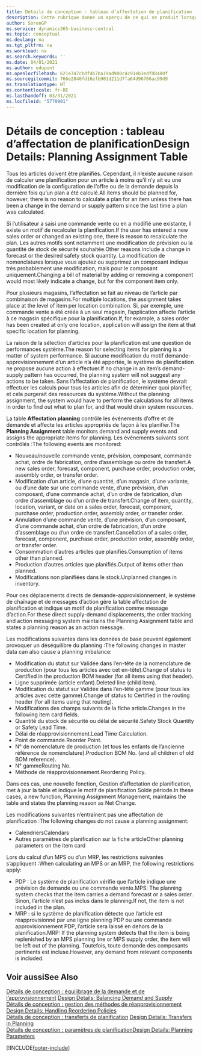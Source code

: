```yaml
---
title: Détails de conception - tableau d’affectation de planification | Microsoft Docs
description: Cette rubrique donne un aperçu de ce qui se produit lorsque vous modifiez la planification d’un article.
author: SorenGP
ms.service: dynamics365-business-central
ms.topic: conceptual
ms.devlang: na
ms.tgt_pltfrm: na
ms.workload: na
ms.search.keywords: ''
ms.date: 04/01/2021
ms.author: edupont
ms.openlocfilehash: 621e747cbdf4b7ba19ad900c4c91eb3edfd8480f
ms.sourcegitcommit: 766e2840fd16efb901d211d7fa64d96766ac99d9
ms.translationtype: HT
ms.contentlocale: fr-BE
ms.lasthandoff: 03/31/2021
ms.locfileid: "5770901"
---
```

# <a name="design-details-planning-assignment-table"></a><span data-ttu-id="6f850-103">Détails de conception : tableau d’affectation de planification</span><span class="sxs-lookup"><span data-stu-id="6f850-103">Design Details: Planning Assignment Table</span></span>
<span data-ttu-id="6f850-104">Tous les articles doivent être planifiés. Cependant, il n’existe aucune raison de calculer une planification pour un article à moins qu’il n’y ait eu une modification de la configuration de l’offre ou de la demande depuis la dernière fois qu’un plan a été calculé.</span><span class="sxs-lookup"><span data-stu-id="6f850-104">All items should be planned for, however, there is no reason to calculate a plan for an item unless there has been a change in the demand or supply pattern since the last time a plan was calculated.</span></span>  

<span data-ttu-id="6f850-105">Si l’utilisateur a saisi une commande vente ou en a modifié une existante, il existe un motif de recalculer la planification.</span><span class="sxs-lookup"><span data-stu-id="6f850-105">If the user has entered a new sales order or changed an existing one, there is reason to recalculate the plan.</span></span> <span data-ttu-id="6f850-106">Les autres motifs sont notamment une modification de prévision ou la quantité de stock de sécurité souhaitée.</span><span class="sxs-lookup"><span data-stu-id="6f850-106">Other reasons include a change in forecast or the desired safety stock quantity.</span></span> <span data-ttu-id="6f850-107">La modification de nomenclatures lorsque vous ajoutez ou supprimez un composant indique très probablement une modification, mais pour le composant uniquement.</span><span class="sxs-lookup"><span data-stu-id="6f850-107">Changing a bill of material by adding or removing a component would most likely indicate a change, but for the component item only.</span></span>  

<span data-ttu-id="6f850-108">Pour plusieurs magasins, l’affectation se fait au niveau de l’article par combinaison de magasins.</span><span class="sxs-lookup"><span data-stu-id="6f850-108">For multiple locations, the assignment takes place at the level of item per location combination.</span></span> <span data-ttu-id="6f850-109">Si, par exemple, une commande vente a été créée à un seul magasin, l’application affecte l’article à ce magasin spécifique pour la planification.</span><span class="sxs-lookup"><span data-stu-id="6f850-109">If, for example, a sales order has been created at only one location, application will assign the item at that specific location for planning.</span></span>  

<span data-ttu-id="6f850-110">La raison de la sélection d’articles pour la planification est une question de performances système.</span><span class="sxs-lookup"><span data-stu-id="6f850-110">The reason for selecting items for planning is a matter of system performance.</span></span> <span data-ttu-id="6f850-111">Si aucune modification du motif demande-approvisionnement d’un article n’a été apportée, le système de planification ne propose aucune action à effectuer.</span><span class="sxs-lookup"><span data-stu-id="6f850-111">If no change in an item’s demand-supply pattern has occurred, the planning system will not suggest any actions to be taken.</span></span> <span data-ttu-id="6f850-112">Sans l’affectation de planification, le système devrait effectuer les calculs pour tous les articles afin de déterminer quoi planifier, et cela purgerait des ressources du système.</span><span class="sxs-lookup"><span data-stu-id="6f850-112">Without the planning assignment, the system would have to perform the calculations for all items in order to find out what to plan for, and that would drain system resources.</span></span>  

<span data-ttu-id="6f850-113">La table **Affectation planning** contrôle les événements d’offre et de demande et affecte les articles appropriés de façon à les planifier.</span><span class="sxs-lookup"><span data-stu-id="6f850-113">The **Planning Assignment** table monitors demand and supply events and assigns the appropriate items for planning.</span></span> <span data-ttu-id="6f850-114">Les événements suivants sont contrôlés :</span><span class="sxs-lookup"><span data-stu-id="6f850-114">The following events are monitored:</span></span>  

* <span data-ttu-id="6f850-115">Nouveau/nouvelle commande vente, prévision, composant, commande achat, ordre de fabrication, ordre d’assemblage ou ordre de transfert.</span><span class="sxs-lookup"><span data-stu-id="6f850-115">A new sales order, forecast, component, purchase order, production order, assembly order, or transfer order.</span></span>  
* <span data-ttu-id="6f850-116">Modification d’un article, d’une quantité, d’un magasin, d’une variante, ou d’une date sur une commande vente, d’une prévision, d’un composant, d’une commande achat, d’un ordre de fabrication, d’un ordre d’assemblage ou d’un ordre de transfert.</span><span class="sxs-lookup"><span data-stu-id="6f850-116">Change of item, quantity, location, variant, or date on a sales order, forecast, component, purchase order, production order, assembly order, or transfer order.</span></span>  
* <span data-ttu-id="6f850-117">Annulation d’une commande vente, d’une prévision, d’un composant, d’une commande achat, d’un ordre de fabrication, d’un ordre d’assemblage ou d’un ordre de transfert.</span><span class="sxs-lookup"><span data-stu-id="6f850-117">Cancellation of a sales order, forecast, component, purchase order, production order, assembly order, or transfer order.</span></span>  
* <span data-ttu-id="6f850-118">Consommation d’autres articles que planifiés.</span><span class="sxs-lookup"><span data-stu-id="6f850-118">Consumption of items other than planned.</span></span>  
* <span data-ttu-id="6f850-119">Production d’autres articles que planifiés.</span><span class="sxs-lookup"><span data-stu-id="6f850-119">Output of items other than planned.</span></span>  
* <span data-ttu-id="6f850-120">Modifications non planifiées dans le stock.</span><span class="sxs-lookup"><span data-stu-id="6f850-120">Unplanned changes in inventory.</span></span>  

<span data-ttu-id="6f850-121">Pour ces déplacements directs de demande-approvisionnement, le système de chaînage et de messages d’action gère la table affectation de planification et indique un motif de planification comme message d’action.</span><span class="sxs-lookup"><span data-stu-id="6f850-121">For these direct supply-demand displacements, the order tracking and action messaging system maintains the Planning Assignment table and states a planning reason as an action message.</span></span>  

<span data-ttu-id="6f850-122">Les modifications suivantes dans les données de base peuvent également provoquer un déséquilibre du planning :</span><span class="sxs-lookup"><span data-stu-id="6f850-122">The following changes in master data can also cause a planning imbalance:</span></span>  

* <span data-ttu-id="6f850-123">Modification du statut sur Validée dans l’en-tête de la nomenclature de production (pour tous les articles avec cet en-tête).</span><span class="sxs-lookup"><span data-stu-id="6f850-123">Change of status to Certified in the production BOM header (for all items using that header).</span></span>  
* <span data-ttu-id="6f850-124">Ligne supprimée (article enfant).</span><span class="sxs-lookup"><span data-stu-id="6f850-124">Deleted line (child item).</span></span>  
* <span data-ttu-id="6f850-125">Modification du statut sur Validée dans l’en-tête gamme (pour tous les articles avec cette gamme).</span><span class="sxs-lookup"><span data-stu-id="6f850-125">Change of status to Certified in the routing header (for all items using that routing).</span></span>  
* <span data-ttu-id="6f850-126">Modifications des champs suivants de la fiche article.</span><span class="sxs-lookup"><span data-stu-id="6f850-126">Changes in the following item card fields.</span></span>  
* <span data-ttu-id="6f850-127">Quantité du stock de sécurité ou délai de sécurité.</span><span class="sxs-lookup"><span data-stu-id="6f850-127">Safety Stock Quantity or Safety Lead Time.</span></span>  
* <span data-ttu-id="6f850-128">Délai de réapprovisionnement.</span><span class="sxs-lookup"><span data-stu-id="6f850-128">Lead Time Calculation.</span></span>  
* <span data-ttu-id="6f850-129">Point de commande.</span><span class="sxs-lookup"><span data-stu-id="6f850-129">Reorder Point.</span></span>  
* <span data-ttu-id="6f850-130">N° de nomenclature de production (et tous les enfants de l’ancienne référence de nomenclature).</span><span class="sxs-lookup"><span data-stu-id="6f850-130">Production BOM No. (and all children of old BOM reference).</span></span>  
* <span data-ttu-id="6f850-131">N° gamme</span><span class="sxs-lookup"><span data-stu-id="6f850-131">Routing No.</span></span>  
* <span data-ttu-id="6f850-132">Méthode de réapprovisionnement.</span><span class="sxs-lookup"><span data-stu-id="6f850-132">Reordering Policy.</span></span>  

<span data-ttu-id="6f850-133">Dans ces cas, une nouvelle fonction, Gestion d’affectation de planification, met à jour la table et indique le motif de planification Solde période.</span><span class="sxs-lookup"><span data-stu-id="6f850-133">In these cases, a new function, Planning Assignment Management, maintains the table and states the planning reason as Net Change.</span></span>  

<span data-ttu-id="6f850-134">Les modifications suivantes n’entraînent pas une affectation de planification :</span><span class="sxs-lookup"><span data-stu-id="6f850-134">The following changes do not cause a planning assignment:</span></span>  

* <span data-ttu-id="6f850-135">Calendriers</span><span class="sxs-lookup"><span data-stu-id="6f850-135">Calendars</span></span>  
* <span data-ttu-id="6f850-136">Autres paramètres de planification sur la fiche article</span><span class="sxs-lookup"><span data-stu-id="6f850-136">Other planning parameters on the item card</span></span>  

<span data-ttu-id="6f850-137">Lors du calcul d’un MPS ou d’un MRP, les restrictions suivantes s’appliquent :</span><span class="sxs-lookup"><span data-stu-id="6f850-137">When calculating an MPS or an MRP, the following restrictions apply:</span></span>  

* <span data-ttu-id="6f850-138">PDP : Le système de planification vérifie que l’article indique une prévision de demande ou une commande vente.</span><span class="sxs-lookup"><span data-stu-id="6f850-138">MPS: The planning system checks that the item carries a demand forecast or a sales order.</span></span> <span data-ttu-id="6f850-139">Sinon, l’article n’est pas inclus dans le planning.</span><span class="sxs-lookup"><span data-stu-id="6f850-139">If not, the item is not included in the plan.</span></span>  
* <span data-ttu-id="6f850-140">MRP : si le système de planification détecte que l’article est réapprovisionné par une ligne planning PDP ou une commande approvisionnement PDP, l’article sera laissé en dehors de la planification.</span><span class="sxs-lookup"><span data-stu-id="6f850-140">MRP: If the planning system detects that the item is being replenished by an MPS planning line or MPS supply order, the item will be left out of the planning.</span></span> <span data-ttu-id="6f850-141">Toutefois, toute demande des composants pertinents est incluse.</span><span class="sxs-lookup"><span data-stu-id="6f850-141">However, any demand from relevant components is included.</span></span>  

## <a name="see-also"></a><span data-ttu-id="6f850-142">Voir aussi</span><span class="sxs-lookup"><span data-stu-id="6f850-142">See Also</span></span>  
<span data-ttu-id="6f850-143">[Détails de conception : équilibrage de la demande et de l’approvisionnement](design-details-balancing-demand-and-supply.md) </span><span class="sxs-lookup"><span data-stu-id="6f850-143">[Design Details: Balancing Demand and Supply](design-details-balancing-demand-and-supply.md) </span></span>  
<span data-ttu-id="6f850-144">[Détails de conception : gestion des méthodes de réapprovisionnement](design-details-handling-reordering-policies.md) </span><span class="sxs-lookup"><span data-stu-id="6f850-144">[Design Details: Handling Reordering Policies](design-details-handling-reordering-policies.md) </span></span>  
<span data-ttu-id="6f850-145">[Détails de conception : transferts de planification](design-details-transfers-in-planning.md) </span><span class="sxs-lookup"><span data-stu-id="6f850-145">[Design Details: Transfers in Planning](design-details-transfers-in-planning.md) </span></span>  
[<span data-ttu-id="6f850-146">Détails de conception : paramètres de planification</span><span class="sxs-lookup"><span data-stu-id="6f850-146">Design Details: Planning Parameters</span></span>](design-details-planning-parameters.md)  


[!INCLUDE[footer-include](includes/footer-banner.md)]